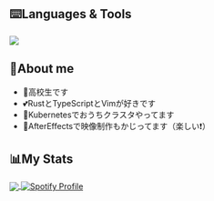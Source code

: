 ## ⌨️Languages & Tools
<img src="https://skillicons.dev/icons?i=cpp,ts,js,python,rust,neovim" />

## 🚀About me

- 📘高校生です
- 💕RustとTypeScriptとVimが好きです
- 💫Kubernetesでおうちクラスタやってます
- 🎈AfterEffectsで映像制作もかじってます（楽しい❗）

## 📊My Stats

<a href="https://github.com/anuraghazra/github-readme-stats">
  <img align="center" src="https://github-readme-stats.vercel.app/api?username=uvu1&count_private=true&show_icons=true" />
</a>
<a href="https://open.spotify.com/user/ifiq1qvttf7aogj6c1xsvbf0z">
    <img align="center" src="https://spotify-github-profile.kittinanx.com/api/view?uid=ifiq1qvttf7aogj6c1xsvbf0z&cover_image=true&theme=novatorem&show_offline=false&background_color=121212&interchange=false&bar_color=53b14f&bar_color_cover=false" alt="Spotify Profile">
</a>

